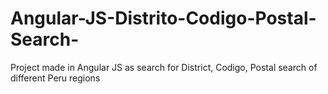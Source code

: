 # Angular-JS-Distrito-Codigo-Postal-Search-
Project made in Angular JS as search for District, Codigo, Postal search of different Peru regions
